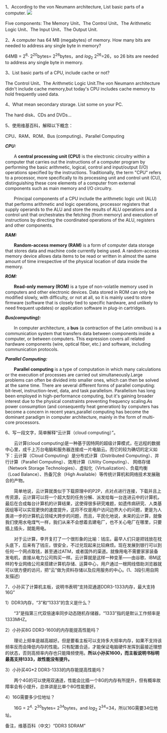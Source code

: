 1、According to the von Neumann architecture, List basic parts of a computer.
![](https://upload.wikimedia.org/wikipedia/commons/8/84/Von_Neumann_architecture.svg)

Five components: The Memory Unit、The Control Unit、The Arithmetic Logic Unit、The Input Unit、The Output Unit.

2、A computer has 64 MB (megabytes) of memory. How many bits are needed to address any single byte in memory?

64MB = $2^{6}$·
$2^{20}$bytes=
$2^{26}$bytes，and 
$log_{2}$
$2^{26}$=26，so 26 bits are needed to address any single byte in memory.

3、List basic parts of a CPU, include cache or not?

The Control Unit、The Arithmetic Logic Unit.The von Neumann architecture didn't include cache memory,but today's CPU includes cache memory to hold frequently used data.

4、What mean secondary storage. List some on your PC.

The hard disk、CDs and DVDs...

5、使用维基百科，解释以下概念：

CPU、RAM、ROM、Bus (computing)、Parallel Computing

***CPU:***

　　A **central processing unit (CPU)** is the electronic circuitry within a computer that carries out the instructions of a computer program by performing the basic arithmetic, logical, control and input/output (I/O) operations specified by the instructions.  Traditionally, the term "CPU" refers to a processor, more specifically to its processing unit and control unit (CU), distinguishing these core elements of a computer from external components such as main memory and I/O circuitry.

　　Principal components of a CPU include the arithmetic logic unit (ALU) that performs arithmetic and logic operations, processor registers that supply operands to the ALU and store the results of ALU operations and a control unit that orchestrates the fetching (from memory) and execution of instructions by directing the coordinated operations of the ALU, registers and other components.

***RAM:***

　　**Random-access memory (RAM)** is a form of computer data storage that stores data and machine code currently being used. A random-access memory device allows data items to be read or written in almost the same amount of time irrespective of the physical location of data inside the memory.

***ROM:***

　　**Read-only memory (ROM)** is a type of non-volatile memory used in computers and other electronic devices. Data stored in ROM can only be modified slowly, with difficulty, or not at all, so it is mainly used to store firmware (software that is closely tied to specific hardware, and unlikely to need frequent updates) or application software in plug-in cartridges.

***Bus(computing):***

　　In computer architecture, a **bus** (a contraction of the Latin omnibus) is a communication system that transfers data between components inside a computer, or between computers. This expression covers all related hardware components (wire, optical fiber, etc.) and software, including communication protocols.

***Parallel Computing:***

　　**Parallel computing** is a type of computation in which many calculations or the execution of processes are carried out simultaneously.Large problems can often be divided into smaller ones, which can then be solved at the same time. There are several different forms of parallel computing: bit-level, instruction-level, data, and task parallelism. Parallelism has long been employed in high-performance computing, but it's gaining broader interest due to the physical constraints preventing frequency scaling.As power consumption (and consequently heat generation) by computers has become a concern in recent years,parallel computing has become the dominant paradigm in computer architecture, mainly in the form of multi-core processors.

6、写一段文字，简单解释“云计算（cloud computing）”。

　　云计算(cloud computing)是一种基于因特网的超级计算模式，在远程的数据中心里，成千上万台电脑和服务器连接成一片电脑云。而它的较为确切的定义如下：云计算（Cloud Computing）是分布式计算（Distributed Computing）、并行计算（Parallel Computing）、效用计算（Utility Computing）、 网络存储（Network Storage Technologies）、虚拟化（Virtualization）、负载均衡（Load Balance）、热备冗余（High Available）等传统计算机和网络技术发展融合的产物。

　　简单地说，云计算就类似于下载原理中的P2P，点对点进行连接，下载并且上传资源，云计算可以将一个超大型的任务分解、派发给每一台连进云中的计算机，最后在合成每台计算机的计算结果，这使得很多研究难题，如遗传病研究、人类基因组等可以实现更快的速度提升，这将不仅是用户访问边界大小的问题，更是为人类进一步的计算机云领域大跨步的问题，而且，平民化地说，未来的云计算，就像我们使用水电煤气一样，我们从来不会想着去建电厂，也不关心电厂在哪里，只要插上插头，就能用电。

　　对于云计算，李开复打了一个很形象的比喻：钱庄。最早人们只是把钱放在枕头底下，后来有了钱庄，很安全，不过兑现起来比较麻烦。现在发展到银行可以到任何一个网点取钱，甚至通过ATM，或者国外的渠道。就像用电不需要家家装备发电机，直接从电力公司购买一样。云计算就是这样一种变革——由谷歌、IBM这样的专业网络公司来搭建计算机存储、运算中心，用户通过一根网线借助浏览器就可以很方便的访问，把“云”做为资料存储以及应用服务的中心。(1、3段引用自网友描述)

7、小孙买了计算机主板，说明书表明“支持双通道DDR3-1333内存，最大支持16G”

1）DDR3内存，“3”和“1333”的含义是什么？

　　“3”是指第三代双倍速率同步动态随机存储器，“1333”指的是默认工作频率是1333MHZ。

2）小孙买8G DDR3-1600的内存能提高性能吗？

　　理论上频率是越高越好。但是要看主板可以支持多大频率内存，如果不支持该频率反而会降低内存的性能。只有配置合适，才能保证电脑硬件发挥到最接近理想的状态，否则高频率内存也只能降频使用。**所以小孙买1600，而主板说明书标明最高支持1333，故性能没有提升。**

3）小孙买4G*2 DDR3-1333的内存能提高性能吗？

　　两个4G的可以使用双通道，性能会比插一个8G的内存有所提升，但有概率故障率会有小提升，总体讲是比单个8G性能要好。

4）16G需要多少位地址？

　　16G = $2^{4}$·
$2^{30}$bytes=
$2^{34}$bytes，and 
$log_{2}$
$2^{34}$=34，所以16G需要34位地址。

备注，维基百科（中文）“DDR3 SDRAM”